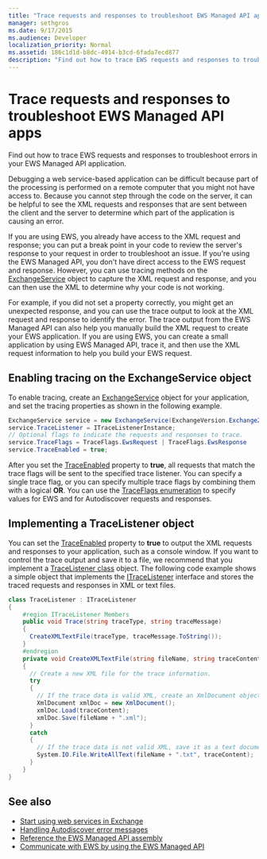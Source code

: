```yaml
---
title: "Trace requests and responses to troubleshoot EWS Managed API apps"
manager: sethgros
ms.date: 9/17/2015
ms.audience: Developer
localization_priority: Normal
ms.assetid: 186c1d1d-b8dc-4914-b3cd-6fada7ecd877
description: "Find out how to trace EWS requests and responses to troubleshoot errors in your EWS Managed API application."
---
```


# Trace requests and responses to troubleshoot EWS Managed API apps

Find out how to trace EWS requests and responses to troubleshoot errors in your EWS Managed API application.
  
Debugging a web service-based application can be difficult because part of the processing is performed on a remote computer that you might not have access to. Because you cannot step through the code on the server, it can be helpful to see the XML requests and responses that are sent between the client and the server to determine which part of the application is causing an error. 
  
If you are using EWS, you already have access to the XML request and response; you can put a break point in your code to review the server's response to your request in order to troubleshoot an issue. If you're using the EWS Managed API, you don't have direct access to the EWS request and response. However, you can use tracing methods on the [ExchangeService](http://msdn.microsoft.com/en-us/library/microsoft.exchange.webservices.data.exchangeservice%28v=exchg.80%29.aspx) object to capture the XML request and response, and you can then use the XML to determine why your code is not working. 

For example, if you did not set a property correctly, you might get an unexpected response, and you can use the trace output to look at the XML request and response to identify the error. The trace output from the EWS Managed API can also help you manually build the XML request to create your EWS application. If you are using EWS, you can create a small application by using EWS Managed API, trace it, and then use the XML request information to help you build your EWS request. 
  
## Enabling tracing on the ExchangeService object
<a name="bk_EnableTracing"> </a>

To enable tracing, create an [ExchangeService](http://msdn.microsoft.com/en-us/library/microsoft.exchange.webservices.data.exchangeservice%28v=exchg.80%29.aspx) object for your application, and set the tracing properties as shown in the following example. 
  
```cs
ExchangeService service = new ExchangeService(ExchangeVersion.Exchange2010);
service.TraceListener = ITraceListenerInstance;
// Optional flags to indicate the requests and responses to trace.
service.TraceFlags = TraceFlags.EwsRequest | TraceFlags.EwsResponse
service.TraceEnabled = true;

```

After you set the [TraceEnabled](http://msdn.microsoft.com/en-us/library/microsoft.exchange.webservices.data.exchangeservicebase.traceenabled%28v=exchg.80%29.aspx) property to **true**, all requests that match the trace flags will be sent to the specified trace listener. You can specify a single trace flag, or you can specify multiple trace flags by combining them with a logical **OR**. You can use the [TraceFlags enumeration](http://msdn.microsoft.com/en-us/library/microsoft.exchange.webservices.data.traceflags%28v=exchg.80%29.aspx) to specify values for EWS and for Autodiscover requests and responses. 
  
## Implementing a TraceListener object
<a name="bk_traceListener"> </a>

You can set the [TraceEnabled](http://msdn.microsoft.com/en-us/library/microsoft.exchange.webservices.data.exchangeservicebase.traceenabled%28v=exchg.80%29.aspx) property to **true** to output the XML requests and responses to your application, such as a console window. If you want to control the trace output and save it to a file, we recommend that you implement a [TraceListener class](http://msdn.microsoft.com/en-us/library/system.diagnostics.tracelistener.aspx) object. The following code example shows a simple object that implements the [ITraceListener](http://msdn.microsoft.com/en-us/library/microsoft.exchange.webservices.data.itracelistener%28v=exchg.80%29.aspx) interface and stores the traced requests and responses in XML or text files. 
  
```cs
class TraceListener : ITraceListener
{
    #region ITraceListener Members
    public void Trace(string traceType, string traceMessage)
    {
      CreateXMLTextFile(traceType, traceMessage.ToString());
    }
    #endregion
    private void CreateXMLTextFile(string fileName, string traceContent)
    {
      // Create a new XML file for the trace information.
      try
      {
        // If the trace data is valid XML, create an XmlDocument object and save.
        XmlDocument xmlDoc = new XmlDocument();
        xmlDoc.Load(traceContent);
        xmlDoc.Save(fileName + ".xml");
      }
      catch
      {
        // If the trace data is not valid XML, save it as a text document.
        System.IO.File.WriteAllText(fileName + ".txt", traceContent);
      }
    }
}

```

## See also

- [Start using web services in Exchange](start-using-web-services-in-exchange.md)
- [Handling Autodiscover error messages](handling-autodiscover-error-messages.md)    
- [Reference the EWS Managed API assembly](how-to-reference-the-ews-managed-api-assembly.md)    
- [Communicate with EWS by using the EWS Managed API](how-to-communicate-with-ews-by-using-the-ews-managed-api.md)
    

